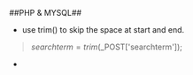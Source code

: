 ##PHP & MYSQL##

* use trim() to skip the space at start and end.
> $searchterm = trim($_POST['searchterm']);
*
